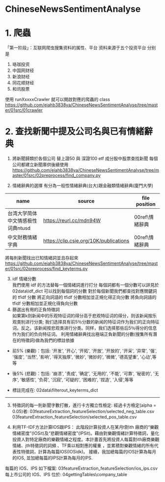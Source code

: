 ChineseNewsSentimentAnalyse
==============================
# 1. 爬蟲
「第一阶段」：互联网爬虫搜集资料的属性、平台
资料来源于五个投资平台
分别是
1. 珞珈投资
2. 中国网财经
3. 新浪财经
4. 同花顺财经
5. 和讯股票

使用 runXxxxxCrawler 就可以開啟對應的爬蟲的 class
https://github.com/eiahb3838ya/ChineseNewsSentimentAnalyse/tree/master/01src/01crawler


# 2. 查找新聞中提及公司名與已有情緒辭典
1. 將新聞歸類於各個公司
    替上證50 與 深證100 etf 成分股中股票查找新聞
    每個公司都建立新聞庫供後續使用   https://github.com/eiahb3838ya/ChineseNewsSentimentAnalyse/tree/master/01src/02preprocess/find_company.py


2. 情緒辭典的選擇
    有分為一般性情緒辭典(台大)跟金融類情緒辭典(廈門大學)


|    name    | source |file position
| ---------- | ---------| ----------
| 台湾大学简体中文情感极性词典ntusd |  https://reurl.cc/mdn94W |00ref\情緒辭典|
| 中文財務情緒字典 |https://clip.csie.org/10K/publications |00ref\情緒辭典|

將每則新聞找出已知情緒詞並且存起來
https://github.com/eiahb3838ya/ChineseNewsSentimentAnalyse/tree/master/01src/02preprocess/find_keyterms.py

3. idf 情緒分數     
    我們使用 idf 的方法替每一個情緒詞進行打分
    每個詞都有一個分數可以詳見於 02data\idf_dict 可以找到每個詞的分數
    對於每個新聞我們都查找對應關鍵詞的 tfidf 分數
    將正向詞語的 tfidf 分數相加並正規化得正向分數
    將負向詞語的 tfidf 分數相加並正規化得負向分數
4. 篩選出有用的正負特徵詞     
    如果第k则新闻中的乐观特征词的得分高于悲观特征词的得分，则该新闻按乐观类别进行分类; 我们选择具有前5％分数的新闻的特征词作为我们的正向特征词。反之。该新闻按悲观类进行分类。同样，我们选择那些后5％得分的信息作为我们的负向特征词。
    利用情緒辭典找出極端正負新聞的分數(搜集所有潛在的特徵詞)做為我們的標註依據
  -  前5% (樂觀)：包括:
     '开发',
     '开心',
     '开拓',
     '开放',
     '开放的',
     '开采',
     '异常',
     '强',
     '强度',
     '当然',
     '影响',
     '得天独厚',
     '微妙',
     '微妙的',
     '微微',
     '德高望重',
     '心动',等等
  -  後5% (悲觀)：包括: 
     '崩溃',
     '责成',
     '确定',
     '无用的',
     '不能',
     '可靠',
     '秘密的',
     '无序',
     '敏感性',
     '负荷',
     '沉寂',
     '可疑的',
     '困难的',
     '捏造',
     '入侵',等等
 
  -  標註完成在: 02data\filterout_keyterms_dict


---  
3. 特徵詞的每一則新聞字數打散，進行卡方獨立性檢定:
經過卡方檢定(alpha = 0.05)者:
03featureExtraction_featureSelection/selected_neg_table.csv
03featureExtraction_featureSelection/selected_pos_table.csv


4. 利用TF-IDF方法計算IOS跟IPS：
此階段計算投資人在某月t對ith
廠商的“樂觀情緒密度”(IOSit)及“悲觀情緒密度”(IPSit)。藉由對樂觀情緒計算特徵詞，量化投資人對特定廠商的樂觀情緒之程度。本計畫首先將投資人每篇對ith廠商樂觀情緒、jth特徵詞的詞頻 、TF乘以相對應的權重
，並累積對樂觀情緒的所有代表性特徵詞，計算為每篇IOS(IOSidk)。
接續，我加總每篇的IOS計算為每月的IOS, 並加總每篇的IPS計算為每月的IPS.

每篇的 IOS、IPS 如下檔案: 03featureExtraction_featureSelection/ios_ips.csv  
每上市公司的 IOS、IPS 位於: 04gettingTables\company_table
